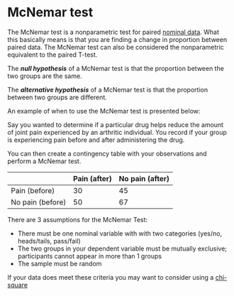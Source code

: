 # McNemar test

The McNemar test is a nonparametric test for paired [nominal data](../pages/catvsnumdata.md).
What this basically means is that you are finding a change in proportion between paired data.
The McNemar test can also be considered the nonparametric equivalent to the paired T-test.

The ***null hypothesis*** of a McNemar test is that the proportion between the two groups are the same.

The ***alternative hypothesis*** of a McNemar test is that the proportion between two groups are different.

An example of when to use the McNemar test is presented below:

Say you wanted to determine if a particular drug helps reduce the amount of joint pain experienced by an arthritic individual.
You record if your group is experiencing pain before and after administering the drug.

You can then create a contingency table with your observations and perform a McNemar test.

|                  | Pain (after) | No pain (after) |
| ---------------- | ------------ | ---------------- |
| Pain (before)    | 30           | 45               |
| No pain (before) | 50           | 67               |

There are 3 assumptions for the McNemar Test:
- There must be one nominal variable with with two categories (yes/no, heads/tails, pass/fail)
- The two groups in your dependent variable must be mutually exclusive; participants cannot appear in more than 1 groups
- The sample must be random

If your data does meet these criteria you may want to consider using a [chi-square](../pages/chisquare.md)
